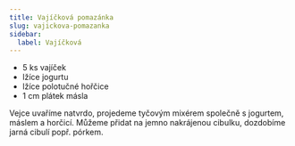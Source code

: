 ```yaml
---
title: Vajíčková pomazánka
slug: vajickova-pomazanka
sidebar:
  label: Vajíčková
---
```


- 5 ks vajíček
- lžíce jogurtu
- lžíce polotučné hořčice
- 1 cm plátek másla

Vejce uvaříme natvrdo, projedeme tyčovým mixérem společně s jogurtem, máslem a horčicí. Můžeme přidat na jemno
nakrájenou cibulku, dozdobíme jarná cibulí popř. pórkem.
